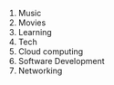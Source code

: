 1. Music
2. Movies
3. Learning
4. Tech
  1. Cloud computing
  2. Software Development
  3. Networking
